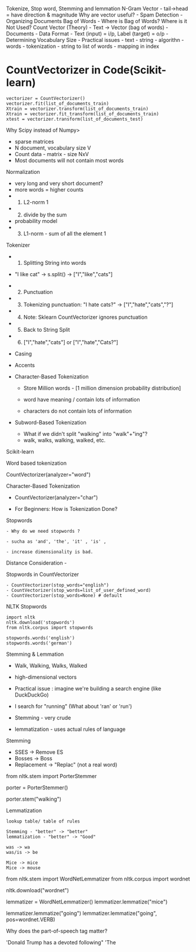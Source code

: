 Tokenize, Stop word, Stemming and lemmation
N-Gram
Vector - tail->head = have direction & magnitude
Why are vector useful? 
    - Spam Detection
    - Organizing Documents
Bag of Words
    - Where is Bag of Words? Where is it Not Used?
Count Vector (Theory)
    - Text -> Vector (bag of words)
    - Documents
    - Data Format
        - Text (input) = i/p, Label (target) = o/p
        - Determining Vocabulary Size
        - Practical issues 
            - text - string
            - algorithn - words
            - tokenization - string to list of words
            - mapping in index

# CountVectorizer in Code(Scikit-learn) 

```code
vectorizer = CountVectorizer()
vectorizer.fit(list_of_documents_train)
Xtrain = vectorizer.transform(list_of_documents_train)
Xtrain = vectorizer.fit_transform(list_of_documents_train)
xtest = vectorizer.transform(list_of_documents_test)
```

Why Scipy instead of Numpy>
 - sparse matrices
 - N document, vocabulary size V 
 - Count data - matrix - size NxV
 - Most documents will not contain most words

Normalization
 - very long and very short document?
 - more words = higher counts 
 - 1. L2-norm 1
 - 2. divide by the sum 
 - probability model
 - 3. L1-norm - sum of all the element 1

Tokenizer
 - 1. Splitting String into words
 - "I like cat" -> s.split() -> ["I","like","cats"]
 - 2. Punctuation
 - 3. Tokenizing punctuation: "I hate cats?" -> ["I","hate","cats","?"]
 - 4. Note: Sklearn CountVectorizer ignores punctuation
 - 5. Back to String Split
 - 6. ["I","hate","cats"] or ["I","hate","Cats?"]
 
 - Casing
 - Accents
 - Character-Based Tokenization
   - Store Million words - [1 million dimension probability distribution]
   
   - word have meaning / contain lots of information
   
   - characters do not contain lots of information

- Subword-Based Tokenization
   
   - What if we didn't split "walking" into "walk"+"ing"?
   - walk, walks, walking, walked, etc.

Scikit-learn

Word based tokenization

  CountVectorizer(analyzer="word")

Character-Based Tokenization
  
  - CountVectorizer(analyzer="char")


  - For Beginners: How is Tokenization Done?


Stopwords

    - Why do we need stopwords ?
    
    - sucha as 'and', 'the', 'it' , 'is' ,

    - increase dimensionality is bad.

Distance Consideration
    - 

Stopwords in CountVectorizer

    - CountVectorizer(stop_words="english")
    - CountVectorizer(stop_words=list_of_user_defined_word)
    - CountVectorizer(stop_words=None) # default

NLTK Stopwords

    import nltk
    nltk.download('stopwords')
    from nltk.corpus import stopwords

    stopwords.words('english')
    stopwords.words('german')

Stemming & Lemmation

 - Walk, Walking, Walks, Walked
 - high-dimensional vectors
 - Practical issue : imagine we're building a search engine
   (like DuckDuckGo)
 - I search for "running" (What about 'ran' or 'run')

 - Stemming - very crude
 - lemmatization - uses actual rules of language


Stemming
 - SSES -> Remove ES
 - Bosses -> Boss
 - Replacement -> "Replac" (not a real word)

 from nltk.stem import PorterStemmer

 porter = PorterStemmer()

 porter.stem("walking")

Lemmatization

    lookup table/ table of rules
    
    Stemming - "better" -> "better"
    lemmatization - "better" -> "Good"

    was -> wa
    was/is -> be

    Mice -> mice
    Mice -> mouse

from nltk.stem import WordNetLemmatizer
from nltk.corpus import wordnet

nltk.download("wordnet")

lemmatizer = WordNetLemmatizer()
lemmatizer.lemmatize("mice")

lemmatizer.lemmatize("going")
lemmatizer.lemmatize("going", pos=wordnet.VERB)



Why does the part-of-speech tag matter?

'Donald Trump has a devoted following"
'The


 





